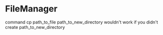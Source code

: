 # FileManager
command cp path_to_file path_to_new_directory wouldn't work if you didn't create path_to_new_directory